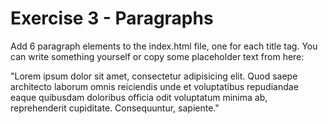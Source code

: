 # Exercise 3 - Paragraphs

Add 6 paragraph elements to the index.html file, one for each title tag. You can write something yourself or copy some placeholder text from here:

"Lorem ipsum dolor sit amet, consectetur adipisicing elit. Quod saepe architecto laborum omnis reiciendis unde et voluptatibus repudiandae eaque quibusdam doloribus officia odit voluptatum minima ab, reprehenderit cupiditate. Consequuntur, sapiente."